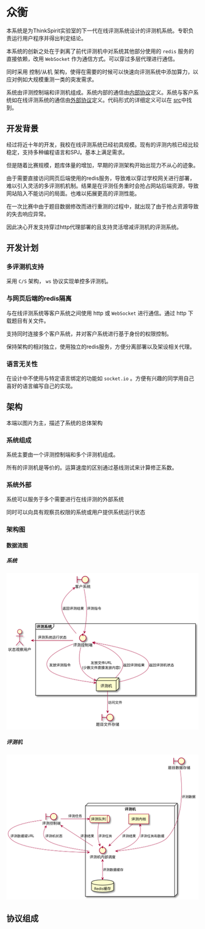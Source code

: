 # 众衡

本系统是为ThinkSpirit实验室的下一代在线评测系统设计的评测机系统。专职负责运行用户程序并得出判定结论。

本系统的创新之处在于剥离了前代评测机中对系统其他部分使用的 `redis` 服务的直接依赖，改用 `WebSocket` 作为通信方式。可以穿过多层代理进行通信。

同时采用 控制/从机 架构，使得在需要的时候可以快速向评测系统中添加算力，以应对例如大规模重测一类的突发需求。

系统由评测控制端和评测机组成。系统内部的通信由[内部协议](./InternalProtocolSummary.md)定义。系统与客户系统如在线评测系统的通信由[外部协议](./ExternalProtocolSummary.md)定义。代码形式的详细定义可以在 [src](./src)中找到。

## 开发背景

经过将近十年的开发，我校在线评测系统已经初具规模。现有的评测内核已经比较稳定，支持多种编程语言和SPJ。基本上满足需求。

但是随着比赛规模，题库体量的增加，早期的评测架构开始出现力不从心的迹象。

由于需要直接访问网页后端使用的redis服务，导致难以穿过学校网关进行部署，难以引入灵活的多评测机机制。结果是在评测任务重时会抢占网站后端资源，导致网站陷入不能访问的局面。也难以拓展更高的评测性能。

在一次比赛中由于题目数据修改而进行重测的过程中，就出现了由于抢占资源导致的失去响应异常。

因此决心开发支持穿过http代理部署的且支持灵活增减评测机的评测系统。

## 开发计划

### 多评测机支持

采用 `C/S` 架构， `ws` 协议实现单控多评测机。

### 与网页后端的redis隔离

与在线评测系统等客户系统之间使用 http 或 `WebSocket` 进行通信。通过 http 下载题目有关文件。

支持同时连接多个客户系统，并对客户系统进行基于身份的权限控制。

保持架构的相对独立，使用独立的redis服务，方便分离部署以及架设相关代理。

### 语言无关性

在设计中不使用与特定语言绑定的功能如 `socket.io` 。方便有兴趣的同学用自己喜好的语言编写自己的实现。

## 架构

本端以图片为主，描述了系统的总体架构

### 系统组成

系统主要由一个评测控制端和多个评测机组成。

所有的评测机是等价的。运算速度的区别通过基线测试来计算修正系数。

### 系统外部

系统可以服务于多个需要进行在线评测的外部系统

同时可以向具有观察员权限的系统或用户提供系统运行状态

### 架构图

#### 数据流图

##### 系统

![strcture-system](./plantumlsrc/strcture-system.svg)

##### 评测机

![strcture-judger](./plantumlsrc/strcture-judger.svg)

## 协议组成
